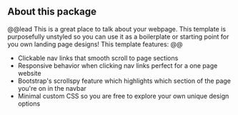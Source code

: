 ## About this package

@@lead
This is a great place to talk about your webpage. This template is purposefully unstyled so you can use it as a boilerplate or starting point for you own landing page designs! This template features:
@@

* Clickable nav links that smooth scroll to page sections
* Responsive behavior when clicking nav links perfect for a one page website
* Bootstrap's scrollspy feature which highlights which section of the page you're on in the navbar
* Minimal custom CSS so you are free to explore your own unique design options
